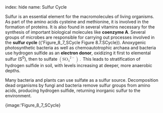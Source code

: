 index: hide
name: Sulfur Cycle

Sulfur is an essential element for the macromolecules of living organisms. As part of the amino acids cysteine and methionine, it is involved in the formation of proteins. It is also found in several vitamins necessary for the synthesis of important biological molecules like  **coenzyme A**. Several groups of microbes are responsible for carrying out processes involved in the  **sulfur cycle** ({'Figure_8_7_SCycle Figure 8.7.SCycle}). Anoxygenic photosynthetic bacteria as well as chemoautotrophic archaea and bacteria use hydrogen sulfide as an  **electron donor**, oxidizing it first to elemental sulfur (S<sup>0</sup>), then to sulfate <math xmlns:data="http://www.w3.org/TR/html5/dom.html#custom-data-attribute" xmlns:q="http://cnx.rice.edu/qml/1.0" xmlns:m="http://www.w3.org/1998/Math/MathML" xmlns:bib="http://bibtexml.sf.net/" xmlns:md="http://cnx.rice.edu/mdml" xmlns="http://cnx.rice.edu/cnxml"><mrow><mrow><mo>(</mo><mrow><msup><mrow><msub><mtext>SO</mtext><mn>4</mn></msub></mrow><mrow><mn>2</mn><mo>−</mo></mrow></msup></mrow><mo>)</mo></mrow><mo>.</mo></mrow></math> This leads to stratification of hydrogen sulfide in soil, with levels increasing at deeper, more anaerobic depths.

Many bacteria and plants can use sulfate as a sulfur source. Decomposition dead organisms by fungi and bacteria remove sulfur groups from amino acids, producing hydrogen sulfide, returning inorganic sulfur to the environment.


{image:'Figure_8_7_SCycle}
        
